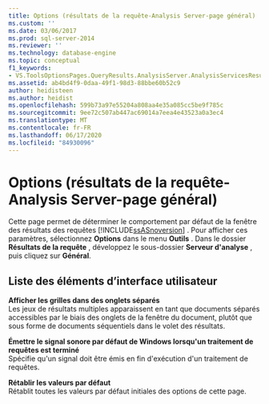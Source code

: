 ```yaml
---
title: Options (résultats de la requête-Analysis Server-page général) | Microsoft Docs
ms.custom: ''
ms.date: 03/06/2017
ms.prod: sql-server-2014
ms.reviewer: ''
ms.technology: database-engine
ms.topic: conceptual
f1_keywords:
- VS.ToolsOptionsPages.QueryResults.AnalysisServer.AnalysisServicesResulstsGeneral
ms.assetid: ab4bd4f9-0daa-49f1-98d3-88bbe60b52c9
author: heidisteen
ms.author: heidist
ms.openlocfilehash: 599b73a97e55204a808aa4e35a085cc5be9f785c
ms.sourcegitcommit: 9ee72c507ab447ac69014a7eea4e43523a0a3ec4
ms.translationtype: MT
ms.contentlocale: fr-FR
ms.lasthandoff: 06/17/2020
ms.locfileid: "84930096"
---
```

# <a name="options-query-results-analysis-server-general-page"></a>Options (résultats de la requête-Analysis Server-page général)
  Cette page permet de déterminer le comportement par défaut de la fenêtre des résultats des requêtes [!INCLUDE[ssASnoversion](../includes/ssasnoversion-md.md)] . Pour afficher ces paramètres, sélectionnez **Options** dans le menu **Outils** . Dans le dossier **Résultats de la requête** , développez le sous-dossier **Serveur d'analyse** , puis cliquez sur **Général**.  
  
## <a name="ui-element-list"></a>Liste des éléments d’interface utilisateur  
 **Afficher les grilles dans des onglets séparés**  
 Les jeux de résultats multiples apparaissent en tant que documents séparés accessibles par le biais des onglets de la fenêtre du document, plutôt que sous forme de documents séquentiels dans le volet des résultats.  
  
 **Émettre le signal sonore par défaut de Windows lorsqu'un traitement de requêtes est terminé**  
 Spécifie qu'un signal doit être émis en fin d'exécution d'un traitement de requêtes.  
  
 **Rétablir les valeurs par défaut**  
 Rétablit toutes les valeurs par défaut initiales des options de cette page.  
  
  
